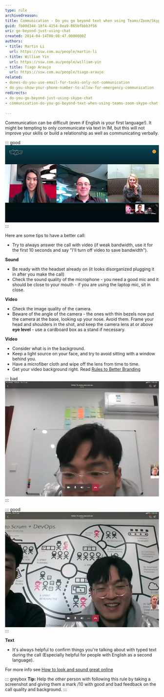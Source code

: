 ```yaml
---
type: rule
archivedreason: 
title: Communication - Do you go beyond text when using Teams/Zoom/Skype chat?
guid: fb00d344-18f4-4154-8ea9-865bfbbb3f56
uri: go-beyond-just-using-chat
created: 2014-04-14T08:08:47.0000000Z
authors:
- title: Martin Li
  url: https://ssw.com.au/people/martin-li
- title: William Yin
  url: https://ssw.com.au/people/william-yin
- title: Tiago Araujo
  url: https://ssw.com.au/people/tiago-araujo
related:
- dones-do-you-use-email-for-tasks-only-not-communication
- do-you-show-your-phone-number-to-allow-for-emergency-communication
redirects:
- do-you-go-beyond-just-using-skype-chat
- communication-do-you-go-beyond-text-when-using-teams-zoom-skype-chat

---
```


Communication can be difficult (even if English is your first language!). It might be tempting to only communicate via text in IM, but this will not improve your skills or build a relationship as well as communicating verbally.

::: good
![Figure: Good example - Asking ‘Can I call you?’ (Especially for complicated conversations)](skype-conference.jpg)
:::

Here are some tips to have a better call:

<!--endintro-->

- Try to always answer the call with video (if weak bandwidth, use it for the first 10 seconds and say "I'll turn off video to save bandwidth").

**Sound** 
- Be ready with the headset already on (it looks disorganized plugging it in after you make the call)
- Check the sound quality of the microphone - you need a good mic and it should be close to your mouth - if you are using the laptop mic, sit in close.

**Video** 
- Check the image quality of the camera. 
- Beware of the angle of the camera - the ones with thin bezels now put the camera at the base, looking up your nose. Avoid them. Frame your head and shoulders in the shot, and keep the camera lens at or above **eye level** - use a cardboard box as a stand if necessary.

**Video** 
- Consider what is in the background.
- Keep a light source on your face, and try to avoid sitting with a window behind you.
- Have a microfiber cloth and wipe off the lens from time to time.
- Get your video background right. Read [Rules to Better Branding](/rules-to-better-branding)  

::: bad  
![Figure: Bad Example - Ugly background showing an air conditioner](Bad-Video-Background-orgn.png)  
:::

::: good  
![Figure: Good Example - Nice background](Good-Video-Background-orgn.png)  
:::

**Text** 
- It's always helpful to confirm things you're talking about with typed text during the call (Especially helpful for people with English as a second language).

For more info see [How to look and sound great online](https://www.cnet.com/how-to/ultimate-webcam-tips-how-to-look-sound-great-online/)

::: greybox
**Tip:** Help the other person with following this rule by taking a screenshot and giving them a mark /10 with good and bad feedback on the call quality and background.
:::
